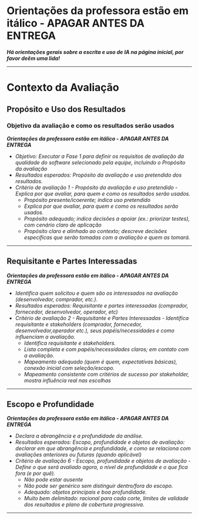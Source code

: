 # Orientações da professora estão em itálico - APAGAR ANTES DA ENTREGA

***Há orientações gerais sobre a escrita e uso de IA na página inicial, por favor deêm uma lida!***

---

# Contexto da Avaliação

## Propósito e Uso dos Resultados

### Objetivo da avaliação e como os resultados serão usados

***Orientações da professora estão em itálico - APAGAR ANTES DA ENTREGA***
* *Objetivo: Executar a Fase 1 para definir os requisitos de avaliação da qualidade do software selecionado pela equipe, incluindo o Propósito da avaliação*
*  *Resultados esperados: Propósito da avaliação e uso pretendido dos resultados.*
*  *Critério de avaliação 1 - Propósito da avaliação e uso pretendido - Explica por que avaliar, para quem e como os resultados serão usados.*
    * *Propósito presente/icoerente; indica uso pretendido*
    * *Explica por que avaliar, para quem e como os resultados serão usados.*
    * *Propósito adequado; indica decisões a apoiar (ex.: priorizar testes), com cenário claro de aplicação*
    * *Propósito claro e alinhado ao contexto; descreve decisões específicas que serão tomadas com a avaliação e quem as tomará.*

---

## Requisitante e Partes Interessadas

***Orientações da professora estão em itálico - APAGAR ANTES DA ENTREGA***
* *Identifica quem solicitou e quem são os interessados na avaliação (desenvolvedor, comprador, etc.).*
* *Resultados esperados: Requisitante e partes interessadas (comprador, fornecedor, desenvolvedor, operador, etc)*
* *Critério de avaliação 2 - Requisitante e Partes Interessadas - Identifica requisitante e stakeholders (comprador, fornecedor, desenvolvedor,operador etc.), seus papéis/necessidades e como influenciam a avaliação.*
    * *Identifica requisitante e stakeholders.*
    * *Lista completa e com papéis/necessidades claros; em contato com a avaliação.*
    * *Mapeamento adequado (quem é quem, expectativas básicas), conexão inicial com seleção/escopo.*
    * *Mapeamento consistente com critérios de sucesso por stakeholder, mostra influência real nas escolhas*

---

## Escopo e Profundidade

***Orientações da professora estão em itálico - APAGAR ANTES DA ENTREGA***
* *Declara a abrangência e a profundidade da análise.*
* *Resultados esperados: Escopo, profundidade e objetos de avaliação: declarar em que abrangência e profundidade, e como se relaciona com avaliações anteriores ou futuras (quando aplicável)*
* *Critério de avaliação 6 - Escopo, profundidade e objetos de avaliação - Define o que será avaliado agora, o nível de profundidade e o que fica fora (e por quê).*
    * *Não pode estar ausente*
    * *Não pode ser genérico sem distinguir dentro/fora do escopo.*
    * *Adequado: objetos principais e boa profundidade.*
    * *Muito bem delimitado: racional para cada corte, limites de validade dos resultados e plano de cobertura progressiva.*

---

